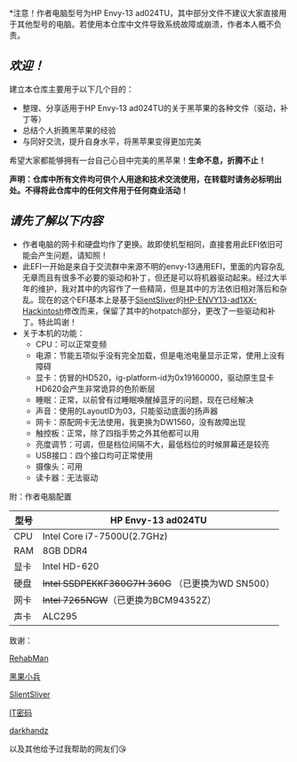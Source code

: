 *注意！作者电脑型号为HP Envy-13 ad024TU，其中部分文件不建议大家直接用于其他型号的电脑。若使用本仓库中文件导致系统故障或崩溃，作者本人概不负责。

## ***欢迎！***

建立本仓库主要用于以下几个目的：

- 整理、分享适用于HP Envy-13 ad024TU的关于黑苹果的各种文件（驱动，补丁等）
- 总结个人折腾黑苹果的经验
- 与同好交流，提升自身水平，将黑苹果变得更加完美

希望大家都能够拥有一台自己心目中完美的黑苹果！**生命不息，折腾不止！**

**声明：仓库中所有文件均可供个人用途和技术交流使用，在转载时请务必标明出处。不得将此仓库中的任何文件用于任何商业活动！**

## ***请先了解以下内容***

- 作者电脑的网卡和硬盘均作了更换。故即使机型相同，直接套用此EFI依旧可能会产生问题，请知照！
- 此EFI一开始是来自于交流群中来源不明的envy-13通用EFI，里面的内容杂乱无章而且有很多不必要的驱动和补丁，但还是可以将机器驱动起来。经过大半年的维护，我对其中的内容作了一些精简，但是其中的方法依旧相对落后和杂乱。现在的这个EFI基本上是基于[SlientSliver](https://github.com/SilentSliver)的[HP-ENVY13-ad1XX-Hackintosh](https://github.com/SilentSliver/HP-ENVY-13-ad1XX-Hackintosh)修改而来，保留了其中的hotpatch部分，更改了一些驱动和补丁。特此鸣谢！
- 关于本机的功能：
  - CPU：可以正常变频
  - 电源：节能五项似乎没有完全加载，但是电池电量显示正常，使用上没有障碍
  - 显卡：仿冒的HD520，ig-platform-id为0x19160000，驱动原生显卡HD620会产生非常诡异的色阶断层
  - 睡眠：正常，以前曾有过睡眠唤醒掉蓝牙的问题，现在已经解决
  - 声音：使用的LayoutID为03，只能驱动底面的扬声器
  - 网卡：原配网卡无法使用，我更换为DW1560，没有故障出现
  - 触控板：正常，除了四指手势之外其他都可以用
  - 亮度调节：可调，但是档位间隔不大，最低档位的时候屏幕还是较亮
  - USB接口：四个接口均可正常使用
  - 摄像头：可用
  - 读卡器：无法驱动



附：作者电脑配置

| 型号 | HP Envy-13 ad024TU                                 |
| ---- | -------------------------------------------------- |
| CPU  | Intel Core i7-7500U(2.7GHz)                        |
| RAM  | 8GB DDR4                                           |
| 显卡 | Intel HD-620                                       |
| 硬盘 | ~~Intel SSDPEKKF360G7H 360G~~ （已更换为WD SN500） |
| 网卡 | ~~Intel 7265NGW~~（已更换为BCM94352Z）             |
| 声卡 | ALC295                                             |



致谢：

[RehabMan](https://github.com/RehabMan)

[黑果小兵](https://blog.daliansky.net)

[SlientSliver](https://github.com/SilentSliver)

[IT密码](https://www.itpwd.com)

[darkhandz](https://github.com/darkhandz)

以及其他给予过我帮助的网友们😘

